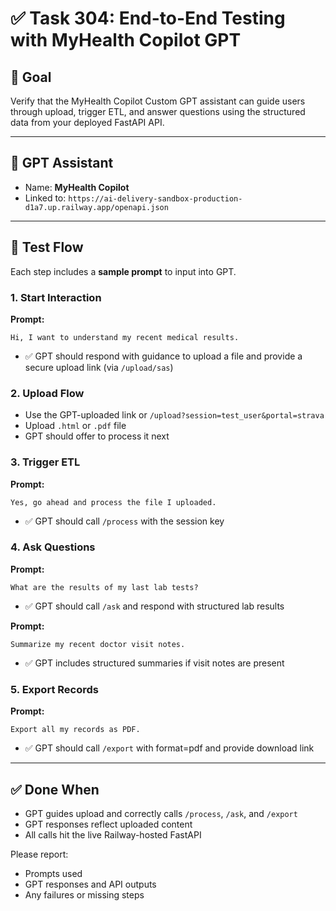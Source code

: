 # ✅ Task 304: End-to-End Testing with MyHealth Copilot GPT

## 🎯 Goal
Verify that the MyHealth Copilot Custom GPT assistant can guide users through upload, trigger ETL, and answer questions using the structured data from your deployed FastAPI API.

---

## 🤖 GPT Assistant
- Name: **MyHealth Copilot**
- Linked to: `https://ai-delivery-sandbox-production-d1a7.up.railway.app/openapi.json`

---

## 🧪 Test Flow
Each step includes a **sample prompt** to input into GPT.

### 1. Start Interaction
**Prompt:**
```
Hi, I want to understand my recent medical results.
```
- ✅ GPT should respond with guidance to upload a file and provide a secure upload link (via `/upload/sas`)

### 2. Upload Flow
- Use the GPT-uploaded link or `/upload?session=test_user&portal=strava`
- Upload `.html` or `.pdf` file
- GPT should offer to process it next

### 3. Trigger ETL
**Prompt:**
```
Yes, go ahead and process the file I uploaded.
```
- ✅ GPT should call `/process` with the session key

### 4. Ask Questions
**Prompt:**
```
What are the results of my last lab tests?
```
- ✅ GPT should call `/ask` and respond with structured lab results

**Prompt:**
```
Summarize my recent doctor visit notes.
```
- ✅ GPT includes structured summaries if visit notes are present

### 5. Export Records
**Prompt:**
```
Export all my records as PDF.
```
- ✅ GPT should call `/export` with format=pdf and provide download link

---

## ✅ Done When
- GPT guides upload and correctly calls `/process`, `/ask`, and `/export`
- GPT responses reflect uploaded content
- All calls hit the live Railway-hosted FastAPI

Please report:
- Prompts used
- GPT responses and API outputs
- Any failures or missing steps
